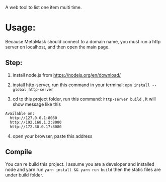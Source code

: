 A web tool to list one item multi time.

# Usage:

Because MetaMask should connect to a domain name, you must run a http server on localhost, and then open the main page.

## Step:
1. install node.js from https://nodejs.org/en/download/

2. install http-server, run this command in your terminal: `npm install --global http-server`

3. cd to this project folder, run this command: `http-server build` , it will show message like this
```
Available on:
  http://127.0.0.1:8080
  http://192.168.1.2:8080
  http://172.30.0.17:8080
```

4. open your browser, paste this address


## Compile
You can re build this project. I assume you are a developer and installed node and yarn
run `yarn install && yarn run build`
then the static files are under build folder.
